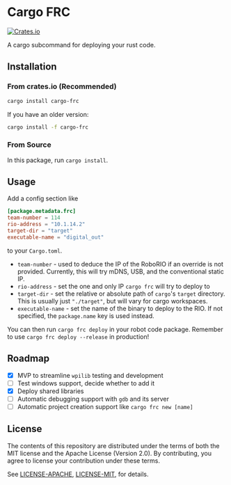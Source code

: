 # Cargo FRC

[![Crates.io](https://img.shields.io/crates/v/cargo-frc.svg)](https://crates.io/crates/cargo-frc/)

A cargo subcommand for deploying your rust code.

## Installation

### From crates.io (Recommended)

```bash
cargo install cargo-frc
```

If you have an older version:

```bash
cargo install -f cargo-frc
```

### From Source

In this package, run `cargo install`.

## Usage

Add a config section like

```toml
[package.metadata.frc]
team-number = 114
rio-address = "10.1.14.2"
target-dir = "target"
executable-name = "digital_out"
```

to your `Cargo.toml`.

- `team-number` - used to deduce the IP of the RoboRIO if an override is not provided. Currently, this will try mDNS, USB, and the conventional static IP.
- `rio-address` - set the one and only IP `cargo frc` will try to deploy to
- `target-dir` - set the relative or absolute path of `cargo`'s `target` directory. This is usually just `"./target"`, but will vary for cargo workspaces.
- `executable-name` - set the name of the binary to deploy to the RIO. If not specified, the `package.name` key is used instead.

You can then run `cargo frc deploy` in your robot code package. Remember to use `cargo frc deploy --release` in production!

## Roadmap

- [x] MVP to streamline `wpilib` testing and development
- [ ] Test windows support, decide whether to add it
- [x] Deploy shared libraries
- [ ] Automatic debugging support with `gdb` and its server
- [ ] Automatic project creation support like `cargo frc new [name]`

## License

The contents of this repository are distributed under the terms of both the
MIT license and the Apache License (Version 2.0). By contributing, you agree
to license your contribution under these terms.

See [LICENSE-APACHE](../LICENSE-APACHE), [LICENSE-MIT](../LICENSE-MIT), for details.
